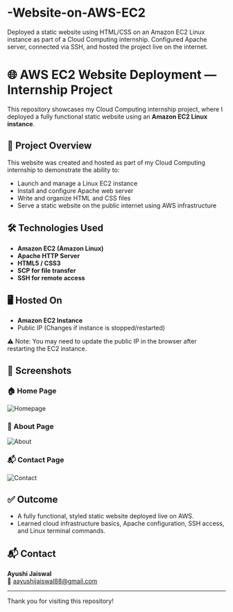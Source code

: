 # -Website-on-AWS-EC2
Deployed a static website using HTML/CSS on an Amazon EC2 Linux instance as part of a Cloud Computing internship. Configured Apache server, connected via SSH, and hosted the project live on the internet.
# 🌐 AWS EC2 Website Deployment — Internship Project

This repository showcases my Cloud Computing internship project, where I deployed a fully functional static website using an **Amazon EC2 Linux instance**.

## 🚀 Project Overview

This website was created and hosted as part of my Cloud Computing internship to demonstrate the ability to:

- Launch and manage a Linux EC2 instance
- Install and configure Apache web server
- Write and organize HTML and CSS files
- Serve a static website on the public internet using AWS infrastructure

## 🛠️ Technologies Used

- **Amazon EC2 (Amazon Linux)**
- **Apache HTTP Server**
- **HTML5 / CSS3**
- **SCP for file transfer**
- **SSH for remote access**

## 🖥️ Hosted On

- **Amazon EC2 Instance**
- Public IP (Changes if instance is stopped/restarted)

⚠️ Note: You may need to update the public IP in the browser after restarting the EC2 instance.

## 📸 Screenshots

### 🏠 Home Page
![Homepage](https://github.com/user-attachments/assets/306213d0-5085-40c7-8f44-274cd0fa66df)

### 👤 About Page
![About](https://github.com/user-attachments/assets/afa1b95a-3825-45e7-96f6-e0d7661796ae)

### 📬 Contact Page
![Contact](https://github.com/user-attachments/assets/d6febb32-a710-4ce1-8378-add03592393a)



## ✅ Outcome

- A fully functional, styled static website deployed live on AWS.
- Learned cloud infrastructure basics, Apache configuration, SSH access, and Linux terminal commands.

## 📬 Contact

**Ayushi Jaiswal**  
📧 aayushijaiswal88@gmail.com

---

Thank you for visiting this repository!
